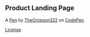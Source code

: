 Product Landing Page
--------------------


A [Pen](https://codepen.io/picklemyrickle/pen/XWjzyvb) by [TheOctagon322](https://codepen.io/picklemyrickle) on [CodePen](https://codepen.io).

[License](https://codepen.io/picklemyrickle/pen/XWjzyvb/license).